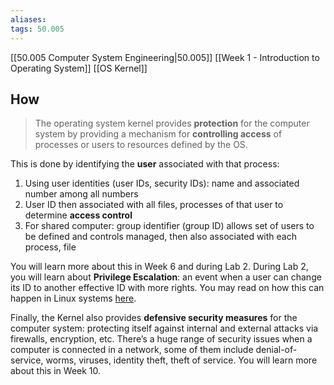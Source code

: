 ```yaml
---
aliases:
tags: 50.005
---
```

[[50.005 Computer System Engineering|50.005]]
[[Week 1 - Introduction to Operating System]]
[[OS Kernel]]

## How
> The operating system kernel provides **protection** for the computer system by providing a mechanism for **controlling access** of processes or users to resources defined by the OS.

This is done by identifying the **user** associated with that process:

1.  Using user identities (user IDs, security IDs): name and associated number among all numbers
2.  User ID then associated with all files, processes of that user to determine **access control**
3.  For shared computer: group identifier (group ID) allows set of users to be defined and controls managed, then also associated with each process, file

You will learn more about this in Week 6 and during Lab 2. During Lab 2, you will learn about **Privilege Escalation**: an event when a user can change its ID to another effective ID with more rights. You may read on how this can happen in Linux systems [here](https://linux-audit.com/understanding-linux-privilege-escalation-and-defending-against-it/).

Finally, the Kernel also provides **defensive security measures** for the computer system: protecting itself against internal and external attacks via firewalls, encryption, etc. There’s a huge range of security issues when a computer is connected in a network, some of them include denial-of-service, worms, viruses, identity theft, theft of service. You will learn more about this in Week 10.